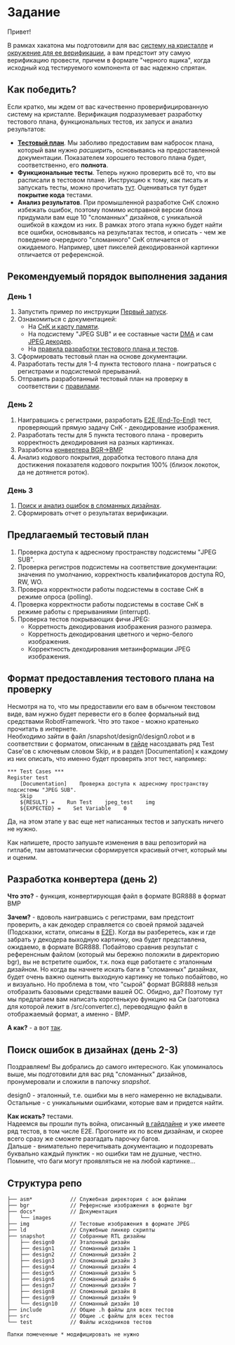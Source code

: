 # Задание 

Привет!

В рамках хакатона мы подготовили для вас [систему на кристалле](docs/SoC.MD) и [окружение для ее верификации](docs/SoC.MD#верификационное-окружение), а вам предстоит эту самую верификацию провести, причем в формате "черного ящика", когда исходный код тестируемого компонента от вас надежно спрятан.

## Как победить?

Если кратко, мы ждем от вас качественно проверифицированную систему на кристалле. Верификация подразумевает разработку тестового плана, функциональных тестов, их запуск и анализ результатов:

* [**Тестовый план**](#предлагаемый-тестовый-план). Мы заболиво предоставим вам набросок плана, который вам нужно *расширить*, основываясь на предоставленной документации. Показателем хорошего тестового плана будет, соответственно, его **полнота**.
* **Функциональные тесты**. Теперь нужно проверить всё то, что вы расписали в тестовом плане. Инструкцию к тому, как писать и запускать тесты, можно прочитать [тут](docs/TEST_GUIDELINE.MD). Оцениваться тут будет **покрытие кода** тестами.
* **Анализ результатов**. При промышленной разработке СнК сложно избежать ошибок, поэтому помимо исправной версии блока придумали вам еще 10 "сломанных" дизайнов, с уникальной ошибкой в каждом из них. В рамках этого этапа нужно будет найти все ошибки, основываясь на результатах тестов, и описать - чем же поведение очередного "сломанного" СнК отличается от ожидаемого. Например, цвет пикселей декодированной картинки отличается от референсной.

## Рекомендуемый порядок выполнения задания
### День 1
1. Запустить пример по инструкции [Первый запуск](/docs/TEST_GUIDELINE.MD#первый-запуск).
2. Ознакомиться с документацией:
    - На [СнК и карту памяти](docs/SoC.MD).
    - На подсистему "JPEG SUB" и ее составные части [DMA](docs/DMA.MD) и сам [JPEG декодер](docs/JPEG.MD).
    - На [правила разработки тестового плана и тестов](docs/TEST_GUIDELINE.MD).
3. Сформировать тестовый план на основе документации.
4. Разработать тесты для 1-4 пункта тестового плана - поиграться с регистрами и подсистемой прерываний.
5. Отправить разработанный тестовый план на проверку в соответствии с [правилами](#формат-предоставления-тестового-плана-на-проверку).

### День 2
1. Наигравшись с регистрами, разработать [E2E (End-To-End)](docs/E2E.MD) тест, проверяющий прямую задачу СнК - декодирование изображения. 
2. Разработать тесты для 5 пункта тестового плана - проверить корректность декодирования на разных картинках.
3. Разработка [конвертера BGR->BMP](#разработка-конвертера-день-2)
4. Анализ кодового покрытия, доработка тестового плана для достижения показателя кодового покрытия 100% (близок локоток, да не дотянется роток).

### День 3
1. [Поиск и анализ ошибок в сломанных дизайнах](#поиск-ошибок-в-дизайнах-день-2-3).
2. Сформировать отчет о результатах верификации.


## Предлагаемый тестовый план
1. Проверка доступа к адресному пространству подсистемы "JPEG SUB".
2. Проверка регистров подсистемы на соответствие документации: значения  по умолчанию, корректность квалификаторов доступа RO, RW, WO.
3. Проверка корректности работы подсистемы в составе СнК в режиме опроса (polling).
4. Проверка корректности работы подсистемы в составе СнК в режиме работы с прерываниями (interrupt).
5. Проверка тестов покрывающих фичи JPEG:
    - Корретность декодирования изображения разного размера.
    - Корретность декодирования цветного и черно-белого изображения.
    - Корректность декодирования метаинформации JPEG изображения. 

## Формат предоставления тестового плана на проверку

Несмотря на то, что мы предоставили его вам в обычном текстовом виде, вам нужно будет перевести его в более формальный вид средствами RobotFramework. Что это такое - можно кратенько прочитать в интернете.\
Необходимо зайти в файл /snapshot/design0/design0.robot и в соответствии с форматом, описанным в [гайде](/docs/TEST_GUIDELINE.MD#запуск-теста) насоздавать ряд Test Case'ов с ключевым словом Skip, и в раздел [Documentation] к каждому из них описать, что именно будет проверять этот тест, например:

```
*** Test Cases ***
Register test
    [Documentation]    Проверка доступа к адресному пространству подсистемы "JPEG SUB".
    Skip
    ${RESULT} =    Run Test    jpeg_test    img
    ${EXPECTED} =    Set Variable    0
```

Да, на этом этапе у вас еще нет написанных тестов и запускать ничего не нужно.

Как напишете, просто запушьте изменения в ваш репозиторий на гитлабе, там автоматически сформируется красивый отчет, который мы и оценим.

## Разработка конвертера (день 2)

**Что это?** - функция, конвертирующая файл в формате BGR888 в формат BMP

**Зачем?** - вдоволь наигравшись с регистрами, вам предстоит проверить, а как декодер справляется со своей прямой задачей (Подсказки, кстати, описаны в [E2E](docs/E2E.MD)). Когда вы разберетесь, как и где забрать у декодера выходную картинку, она будет представлена, ожидаемо, в формате BGR888. Побайтово сравнив результат с референсным файлом (который мы бережно положили в директорию bgr), вы не встретите ошибок, т.к. пока еще работаете с эталонным дизайном. Но когда вы начнете искать баги в "сломанных" дизайнах, будет очень важно оценить выходную картинку не только побайтово, но и визуально. Но проблема в том, что "сырой" формат BGR888 нельзя отобразить базовыми средствами вашей ОС. Обидно, да? Поэтому тут мы предлагаем вам написать коротенькую функцию на Си (заготовка для которой лежит в /src/converter.c), переводящую файл в отображаемый формат, а именно - BMP.

**А как?** - а вот [так](docs/CONVERTER.MD).


## Поиск ошибок в дизайнах (день 2-3)

Поздравляем! Вы добрались до самого интересного.
Как упоминалось выше, мы подготовили для вас ряд "сломанных" дизайнов, пронумеровали и сложили в папочку *snapshot*. 

design0 - эталонный, т.е. ошибки мы в него намеренно не вкладывали. \
Остальные - с уникальными ошибками, которые вам и придется найти. 

**Как искать?** 
тестами.\
Надеемся вы прошли путь война, описанный [в гайдлайне](docs/TEST_GUIDELINE.MD) и уже имеете ряд тестов, в том числе E2E. Прогоните их по всем дизайнам, и скорее всего сразу же сможете разгадать парочку багов. \
Дальше - внимательно перечитывать документацию и подозревать буквально каждый пунктик - но ошибки там не душные, честно. Помните, что баги могут проявляться не на любой картинке...


## Cтруктура репо
```
├── asm*            // Служебная директория с асм файлами
├── bgr             // Рефернсные изображения в формате bgr
├── docs*           // Документация
│   └── images
├── img             // Тестовые изображения в формате JPEG
├── ld              // Служебные линкер скрипты 
├── snapshot        // Собранные RTL дизайны
│   ├── design0     // Эталонный дизайн 
│   ├── design1     // Сломанный дизайн 1
│   ├── design2     // Сломанный дизайн 2
│   ├── design3     // Сломанный дизайн 3
│   ├── design4     // Сломанный дизайн 4
│   ├── design5     // Сломанный дизайн 5
│   ├── design6     // Сломанный дизайн 6
│   ├── design7     // Сломанный дизайн 7
│   ├── design8     // Сломанный дизайн 8
│   ├── design9     // Сломанный дизайн 9
│   └── design10    // Сломанный дизайн 10
├── include         // Общие .h файлы для всех тестов
├── src             // Общие .с файлы для всех тестов
└── test            // Файлы исходников тестов

Папки помеченные * модифицировать не нужно
```
